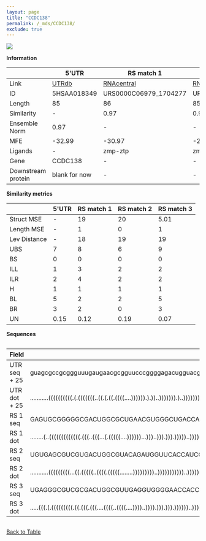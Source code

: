 ```yaml
---
layout: page
title: "CCDC138"
permalink: /_mds/CCDC138/
exclude: true
---
```




![](../../alns_9.28.22/aln_5HSAA018349_0.972.png?raw=true)


**Information**

| | 5'UTR       | RS match 1   | RS match 2  | RS match 3 |
| ---- | ----------- | ----------- | ----------- | ----------- |
| Link | <a href="http://utrdb.ba.itb.cnr.it/getutr/5HSAA018349/1" target="_blank" rel="noopener noreferrer">UTRdb</a>   | <a href="https://rnacentral.org/rna/URS0000C06979/1704277" target="_blank" rel="noopener noreferrer">RNAcentral</a>     |<a href="https://rnacentral.org/rna/URS0000D95FD4/1255613" target="_blank" rel="noopener noreferrer">RNAcentral</a>  | <a href="https://rnacentral.org/rna/URS0000C63771/1776083" target="_blank" rel="noopener noreferrer">RNAcentral</a>   |
| ID | 5HSAA018349     | URS0000C06979_1704277     | URS0000D95FD4_1255613     | URS0000C63771_1776083     |
| Length | 85     |  86    | 85   |  86    |
| Similarity | - | 0.97 | 0.98 | 0.98 |
| Ensemble Norm | 0.97 | - | - | - |
| MFE | -32.99 | -30.97 | -24 | -34.87 |
| Ligands | - | zmp-ztp | zmp-ztp | zmp-ztp |
| Gene | CCDC138 | - | - | - |
| Downstream protein | blank for now    |    -    | -  | - |


**Similarity metrics**

| | 5'UTR       | RS match 1   | RS match 2  | RS match 3 |
| ---- | ----------- | ----------- | ----------- | ----------- |
| Struct MSE | - | 19 | 20 | 5.01 |
| Length MSE | - | 1 | 0 | 1 |
| Lev Distance | - | 18 | 19 | 19 |
| UBS| 7 | 8 | 6 | 9 |
| BS | 0 | 0 | 0 | 0 |
| ILL | 1 | 3 | 2 | 2 |
| ILR | 2 | 4 | 2 | 2 |
| H | 1 | 1 | 1 | 1 |
| BL | 5 | 2 | 2 | 5 |
| BR | 3 | 2 | 0 | 3 |
| UN | 0.15 | 0.12 | 0.19 | 0.07 |

**Sequences**


<div style="overflow-x:auto;">

<table>
<colgroup>
<col width="30%" />
<col width="70%" />
</colgroup>
<thead>
<tr class="header">
<th>Field</th>
<th>Description</th>
</tr>
</thead>
<tbody>
<tr>
<td markdown="span">UTR seq + 25 </td>
<td markdown="span"> guagcgccgcggguuugaugaacgcgguucccggggagacugguacgguugcugugugcuATGGAGCCGAGGGTCGTCAAGCCAC </td>
</tr>
<tr>
<td markdown="span">UTR dot + 25  </td>
<td markdown="span"> ...........((((((((((.(.(((((((..((.(.((.((((....)))))).).))..))))))).)..))))))))))..
</td>
</tr>


<tr>
<td markdown="span">RS 1 seq </td>
<td markdown="span"> GAGUGCGGGGGCGACUGGCGCUGAACGUGGGCUGACCACGGGGGAGCCUCCGGAAGAGUGAAUGAUCGCGCGCCUGGGUCGAACGG
</td>
</tr>


<tr>
<td markdown="span">RS 1 dot </td>
<td markdown="span"> ........(..(((((((((((((.(((..(((...(.(((((....))))))...)))..))).))).)))))..)))))..)..
</td>
</tr>


<tr>
<td markdown="span">RS 2 seq </td>
<td markdown="span"> UGUGAGCGUCGUGACUGGCGUACAGAUGGUUCACCAUCGGGGAACGACAACUCUUCAUGGAUGGCCGCUCGCCUGGGUCGAUAUC
</td>
</tr>


<tr>
<td markdown="span">RS 2 dot </td>
<td markdown="span"> ...........(((((((((...((.(((((..((((.(((((........)))))))))..)))))))))))..))))).....
</td>
</tr>


<tr>
<td markdown="span">RS 3 seq </td>
<td markdown="span"> UGAGGGCGUCGCGACUGGCGUUGAGGUGGGGAACCACCGGGGAGCGACCGCUUGACGGUAUUCGACCGCACGCCUGGGUCGGUGCG
</td>
</tr>


<tr>
<td markdown="span">RS 3 dot </td>
<td markdown="span"> .....(((.(.(((((((((.((.(((.(((....((((..((((....))))..)))).))).))).))))))..))))))))).
</td>
</tr>

</tbody>
</table>


</div>


[Back to Table](../../display)
